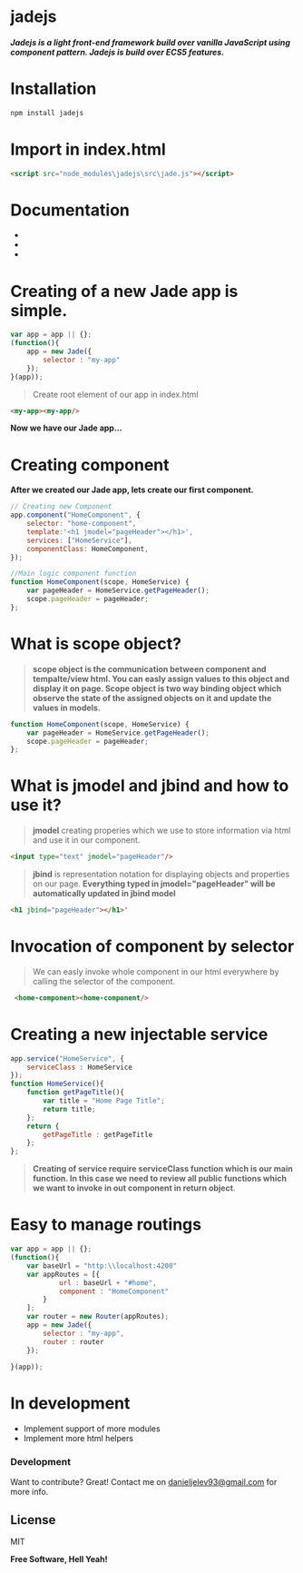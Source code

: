 # jadejs



##### Jadejs is a light front-end framework build over vanilla JavaScript using component pattern. Jadejs is build over ECS5 features.

# Installation
```sh
npm install jadejs
```
# Import in index.html
```html
<script src="node_modules\jadejs\src\jade.js"></script>
```
# Documentation
-
- 
-
# Creating of a new Jade app is simple.
```javascript
var app = app || {};
(function(){
    app = new Jade({
        selector : "my-app"
    });
}(app));
```
> Create root element of our app in index.html
```html
<my-app><my-app/>
```
**Now we have our Jade app...**

# Creating component
**After we created our Jade app, lets create our first component.**
```javascript
// Creating new Component
app.component("HomeComponent", {
    selector: "home-component",
    template:'<h1 jmodel="pageHeader"></h1>',
    services: ["HomeService"],
    componentClass: HomeComponent,
});

//Main logic component function
function HomeComponent(scope, HomeService) {
    var pageHeader = HomeService.getPageHeader();
    scope.pageHeader = pageHeader;
};
```
# What is scope object?
> **scope object is the communication between component and tempalte/view html. You can easly assign values to this object and display it on page. Scope object is two way binding object which observe the state of the assigned objects on it and update the values in models.**
```javascript
function HomeComponent(scope, HomeService) {
    var pageHeader = HomeService.getPageHeader();
    scope.pageHeader = pageHeader;
};
```
# What is jmodel and jbind and how to use it?
>  **jmodel** creating properies which we use to store information via html and use it in our component.
 ```html
 <input type="text" jmodel="pageHeader"/>
  ```
 > **jbind** is representation notation for displaying objects and properties on our page. **Everything typed in jmodel="pageHeader" will be automatically updated in jbind model**
 ```html
<h1 jbind="pageHeader"></h1>'
 ```
 
# Invocation of component by selector
 > We can easly invoke whole component in our html everywhere by calling the selector of the component.
```html
 <home-component><home-component/>
  ```

# Creating a new injectable service

```javascript
app.service("HomeService", {
    serviceClass : HomeService
});
function HomeService(){
    function getPageTitle(){
        var title = "Home Page Title";
        return title;
    };
    return {
        getPageTitle : getPageTitle
    };
};
```
> **Creating of service require serviceClass function which is our main function. In this case we need to review all public functions which we want to invoke in out component in return object**.
# Easy to manage routings
```javascript
var app = app || {};
(function(){
    var baseUrl = "http:\\localhost:4200"
    var appRoutes = [{
            url : baseUrl + "#home",
            component : "HomeComponent"
        }
    ];
    var router = new Router(appRoutes);
    app = new Jade({
        selector : "my-app",
        router : router
    });
    
}(app));
```

# In development 

- Implement support of more modules
- Implement more html helpers


### Development

Want to contribute? Great! Contact me on danieljelev93@gmail.com for more info.


License
----

MIT


**Free Software, Hell Yeah!**

